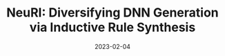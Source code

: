 ---
title: "NeuRI: Diversifying DNN Generation via Inductive Rule Synthesis"
abbr: "ESEC/FSE '23"
periodical: "Proceedings of the 31st ACM Joint European Software Engineering Conference and Symposium on the Foundations of Software Engineering"
award: ACM SIGSOFT Distinguished Paper Award
selected: "yes"
date: 2023-02-04

authors:
- Jiawei Liu
- Jinjun Peng
- Yuyao Wang
- Lingming Zhang

badges:
- available
- reusable

url_paper: pubs/fse2023_neuri.pdf
url_slides: slides/neuri_fse2023.pdf
url_github: ise-uiuc/neuri-artifact

publication_types: ["1"]

tags: ["selected"]

---